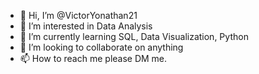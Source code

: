 - 👋 Hi, I’m @VictorYonathan21
- 👀 I’m interested in Data Analysis
- 🌱 I’m currently learning SQL, Data Visualization, Python
- 💞️ I’m looking to collaborate on anything
- 📫 How to reach me please DM me.

<!---
VictorYonathan21/VictorYonathan21 is a ✨ special ✨ repository because its `README.md` (this file) appears on your GitHub profile.
You can click the Preview link to take a look at your changes.
--->
